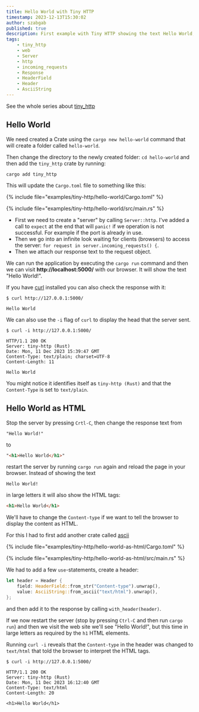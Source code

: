 ```yaml
---
title: Hello World with Tiny HTTP
timestamp: 2023-12-13T15:30:02
author: szabgab
published: true
description: First example with Tiny HTTP showing the text Hello World, setting the content-type
tags:
    - tiny_http
    - web
    - Server
    - http
    - incoming_requests
    - Response
    - HeaderField
    - Header
    - AsciiString
---
```


See the whole series about [tiny_http](/tiny-http)

## Hello World

We need created a Crate using the `cargo new hello-world` command that will create a folder called `hello-world`.

Then change the directory to the newly created folder: `cd hello-world` and then add the `tiny_http` crate by running:

```
cargo add tiny_http
```

This will update the `Cargo.toml` file to something like this:

{% include file="examples/tiny-http/hello-world/Cargo.toml" %}


{% include file="examples/tiny-http/hello-world/src/main.rs" %}

* First we need to create a "server" by calling `Server::http`. I've added a call to `expect` at the end that will `panic!` if we operation is not successful. For example if the port is already in use.
* Then we go into an infinite look waiting for clients (browsers) to access the server: `for request in server.incoming_requests() {`.
* Then we attach our response text to the request object.

We can run the application by executing the `cargo run` command and then we can visit **http://localhost:5000/** with our browser. It will show the text "Hello World!".

If you have [curl](https://curl.se/) installed you can also check the response with it:

```
$ curl http://127.0.0.1:5000/

Hello World
```

We can also use the `-i` flag of `curl` to display the head that the server sent.

```
$ curl -i http://127.0.0.1:5000/

HTTP/1.1 200 OK
Server: tiny-http (Rust)
Date: Mon, 11 Dec 2023 15:39:47 GMT
Content-Type: text/plain; charset=UTF-8
Content-Length: 11

Hello World
```

You might notice it identifies itself as `tiny-http (Rust)` and that the `Content-Type` is set to `text/plain`.


## Hello World as HTML

Stop the server by pressing `Crtl-C`, then change the response text from

```
"Hello World!"
```

to

```html
"<h1>Hello World</h1>"
```

restart the server by running `cargo run` again and reload the page in your browser.
Instead of showing the text

```
Hello World!
```

in large letters it will also show the HTML tags:

```html
<h1>Hello World</h1>
```

We'll have to change the `Content-type` if we want to tell the browser to display the content as HTML.

For this I had to first add another crate called [ascii](https://crates.io/crates/ascii)

{% include file="examples/tiny-http/hello-world-as-html/Cargo.toml" %}


{% include file="examples/tiny-http/hello-world-as-html/src/main.rs" %}

We had to add a few `use`-statements, create a header:

```rust
let header = Header {
    field: HeaderField::from_str("Content-type").unwrap(),
    value: AsciiString::from_ascii("text/html").unwrap(),
};
```
and then add it to the response by calling `with_header(header)`.

If we now restart the server (stop by pressing `Ctrl-C` and then run `cargo run`) and then we visit the web site we'll see
"Hello World!", but this time in large letters as required by the `h1` HTML elements.

Running `curl -i` reveals that the `Content-type` in the header was changed to `text/html` that told the browser to interpret the
HTML tags.

```
$ curl -i http://127.0.0.1:5000/

HTTP/1.1 200 OK
Server: tiny-http (Rust)
Date: Mon, 11 Dec 2023 16:12:40 GMT
Content-Type: text/html
Content-Length: 20

<h1>Hello World</h1>
```

